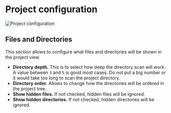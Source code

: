 # Project configuration #

![Project configuration](images/cfg-project.png)

## Files and Directories ##

This section allows to configure what files and directories will be shown in
the project view.

* **Directory depth.**  This is to select how deep the directory scan will
  work.  A value between `3` and `5` is good most cases.  Do not put a big
  number or it would take too long to scan the project directory.
* **Directory order.**  Allows to change how the directories will be ordered
  in the project tree.
* **Show hidden files.**  If not checked, hidden files will be ignored.
* **Show hidden directories.**  If not checked, hidden directories will be
  ignored.
